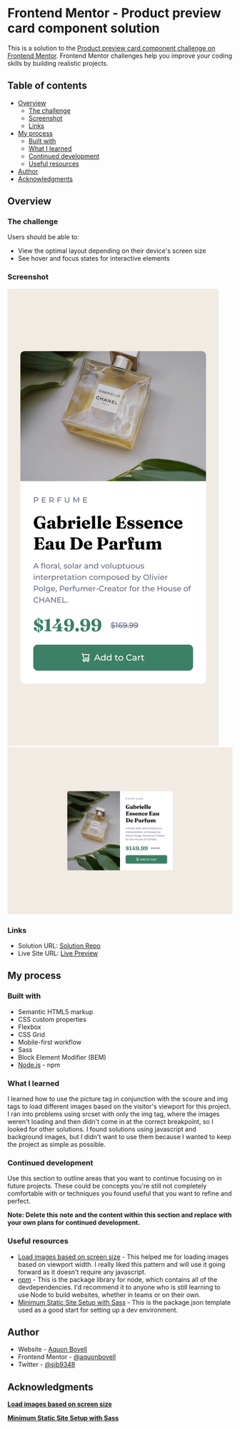 # Frontend Mentor - Product preview card component solution

This is a solution to the [Product preview card component challenge on Frontend Mentor](https://www.frontendmentor.io/challenges/product-preview-card-component-GO7UmttRfa). Frontend Mentor challenges help you improve your coding skills by building realistic projects. 

## Table of contents

- [Overview](#overview)
  - [The challenge](#the-challenge)
  - [Screenshot](#screenshot)
  - [Links](#links)
- [My process](#my-process)
  - [Built with](#built-with)
  - [What I learned](#what-i-learned)
  - [Continued development](#continued-development)
  - [Useful resources](#useful-resources)
- [Author](#author)
- [Acknowledgments](#acknowledgments)

## Overview

### The challenge

Users should be able to:

- View the optimal layout depending on their device's screen size
- See hover and focus states for interactive elements

### Screenshot

![mobile screenshot](/screenshots/mobile.png)
![desktop screenshot](/screenshots/desktop.png)

### Links

- Solution URL: [Solution Repo](https://github.com/aquonbovell/product-preview-card-component)
- Live Site URL: [Live Preview](https://bejewelled-rugelach-7ab362.netlify.app)

## My process

### Built with

- Semantic HTML5 markup
- CSS custom properties
- Flexbox
- CSS Grid
- Mobile-first workflow
- Sass
- Block Element Modifier (BEM)
- [Node.js](https://nodejs.org/) - npm

### What I learned

I learned how to use the picture tag in conjunction with the scoure and img tags to load different images based on the visitor's viewport for this project. I ran into problems using srcset with only the img tag, where the images weren't loading and then didn't come in at the correct breakpoint, so I looked for other solutions. I found solutions using javascript and background images, but I didn't want to use them because I wanted to keep the project as simple as possible.

### Continued development

Use this section to outline areas that you want to continue focusing on in future projects. These could be concepts you're still not completely comfortable with or techniques you found useful that you want to refine and perfect.

**Note: Delete this note and the content within this section and replace with your own plans for continued development.**

### Useful resources

- [Load images based on screen size](https://stackoverflow.com/questions/23414817/load-images-based-on-screen-size) - This helped me for loading images based on viewport width. I really liked this pattern and will use it going forward as it doesn't require any javascript.
- [npm](https://www.npmjs.com/) - This is the package library for node, which contains all of the devdependencies. I'd recommend it to anyone who is still learning to use Node to build websites, whether in teams or on their own.
- [Minimum Static Site Setup with Sass](https://thinkdobecreate.com/articles/minimum-static-site-sass-setup/) - This is the package.json template used as a good start for setting up a dev environment.

## Author

- Website - [Aquon Bovell](https://github.com/aquonbovell)
- Frontend Mentor - [@aquonbovell](https://www.frontendmentor.io/profile/aquonbovell)
- Twitter - [@sjb9348](https://www.twitter.com/sjb9348)

## Acknowledgments

[**Load images based on screen size**](https://stackoverflow.com/questions/23414817/load-images-based-on-screen-size)

[**Minimum Static Site Setup with Sass**](https://thinkdobecreate.com/articles/minimum-static-site-sass-setup/)
